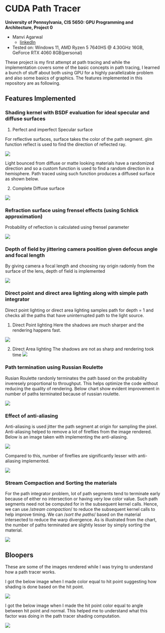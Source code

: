 CUDA Path Tracer
================

**University of Pennsylvania, CIS 5650: GPU Programming and Architecture, Project 0**

* Manvi Agarwal
  * [linkedIn](https://www.linkedin.com/in/manviagarwal27/)
* Tested on: Windows 11, AMD Ryzen 5 7640HS @ 4.30GHz 16GB, GeForce RTX 4060 8GB(personal)

These project is my first attempt at path tracing and while the implementation covers some of the basic concepts in path tracing, I learned a bunch of stuff about both using GPU for a highly parallelizable problem and also some basics of graphics. The features implemented in this repository are as following. 

## **Features Implemented**


### Shading kernel with BSDF evaluation for ideal specular and diffuse surfaces


1. Perfect and imperfect Specular surface
   
For reflective surfaces, surface takes the color of the path segment. glm function reflect is used to find the direction of reflected ray. 



![](img/iSpecularSpecular.png)

Light bounced from diffuse or matte looking materials have a randomized direction and so a custom function is used to find a random direction in a hemisphere. Path traced using such function produces a diffused surface as shown below.

2. Complete Diffuse surface


   
![](img/DiffuseSurface.png)


### Refraction surface using frensel effects (using Schlick approximation)
Probability of reflection is calculated using frensel parameter

![](img/SpecularDielectric.png)


### Depth of field by jittering camera position given defocus angle and focal length
By giving camera a focal length and choosing ray origin radomly from the surface of the lens, depth of field is implemented

![](img/DefocusBlur.png)

### Direct point and direct area lighting along with simple path integrator
Direct point lighting or direct area lighting samples path for depth = 1 and checks all the paths that have uninterrupted path to the light source.

1. Direct Point lighting
Here the shadows are much sharper and the rendering happens fast.
   
![](img/DirectPointLighting.png)


2. Direct Area lighting
The shadows are not as sharp and rendering took time
![](img/DirectArealighting.png)


### Path termination using Russian Roulette 

Rusian Roulette randonly terminates the path based on the probability inveresely proportional to throughput. This helps optimize the code without reducing the quality of rendering. Below chart show evident improvement in number of paths terminated because of russian roulette.


![](img/PathTerminationRR.png)

### Effect of anti-aliasing

Anti-aliasing is used jitter the path segment at origin for sampling the pixel. Anti-aliasing helped to remove a lot of fireflies from the image rendered. Below is an image taken with implementing the anti-aliasing.

![](img/SpecularDielectric_WithoutAntiAliasing.png)

Compared to this, number of fireflies are significantly lesser with anti-aliasing implemented.

![](img/SpecularDielectric.png)


### Stream Compaction and Sorting the materials

For the path integrator problem, lot of path segments tend to terminate early because of either no intersection or having very low color value. Such path segments need not be computed for in the subsequent kernel calls. Hence, we can use /*stream compaction*/ to reduce the subsequent kernel calls to help improve timing. We can /*sort the paths*/ based on the material intersected to reduce the warp divergence. As is illustrated from the chart, the number of paths terminated are slightly lesser by simply sorting the material.

![](img/PathTerminationChart.png)



## Bloopers

These are some of the images rendered while I was trying to understand how a path tracer works.


I got the below image when I made color equal to hit point suggesting how shading is done based on the hit point.


![](img/HitPoint.png)



I got the below image when I made the hit point color equal to angle between hit point and normal. This helped me to understand what this factor was doing in the path tracer shading computation.


![](img/AngleRender.png)








